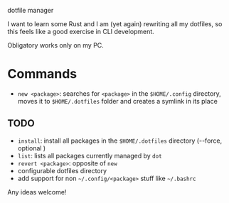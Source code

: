 dotfile manager

I want to learn some Rust and I am (yet again) rewriting all my dotfiles, so this feels like a good exercise in CLI development.

Obligatory works only on my PC.

# Commands

- `new <package>`: searches for `<package>` in the `$HOME/.config` directory, moves it to `$HOME/.dotfiles` folder and creates a symlink in its place

## TODO
- `install`: install all packages in the `$HOME/.dotfiles` directory (--force, optional <package>)
- `list`: lists all packages currently managed by `dot`
- `revert <package>`: opposite of `new`
- configurable dotfiles directory
- add support for non `~/.config/<package>` stuff like `~/.bashrc`

Any ideas welcome!

